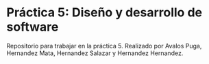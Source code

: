 # Práctica 5: Diseño y desarrollo de software
Repositorio para trabajar en la práctica 5. Realizado por Avalos Puga, Hernandez Mata, Hernandez Salazar y Hernandez Hernandez.
